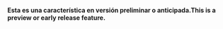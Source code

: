 <span data-ttu-id="5eb1f-101">**Esta es una característica en versión preliminar o anticipada.**</span><span class="sxs-lookup"><span data-stu-id="5eb1f-101">**This is a preview or early release feature.**</span></span>